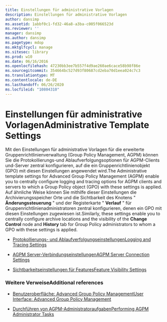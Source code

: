 ```yaml
---
title: Einstellungen für administrative Vorlagen
description: Einstellungen für administrative Vorlagen
author: dansimp
ms.assetid: 1abbf0c1-fd32-46a8-a3ba-c005f066523d
ms.reviewer: ''
manager: dansimp
ms.author: dansimp
ms.pagetype: mdop
ms.mktglfcycl: manage
ms.sitesec: library
ms.prod: w10
ms.date: 06/16/2016
ms.openlocfilehash: 47230bb3ee7b557f4d9ae260ae6cace58b98f86e
ms.sourcegitcommit: 354664bc527d93f80687cd2eba70d1eea024c7c3
ms.translationtype: MT
ms.contentlocale: de-DE
ms.lasthandoff: 06/26/2020
ms.locfileid: "10804310"
---
```

# <span data-ttu-id="7c4cf-103">Einstellungen für administrative Vorlagen</span><span class="sxs-lookup"><span data-stu-id="7c4cf-103">Administrative Template Settings</span></span>


<span data-ttu-id="7c4cf-104">Mit den Einstellungen für administrative Vorlagen für die erweiterte Gruppenrichtlinienverwaltung (Group Policy Management, AGPM) können Sie die Protokollierungs-und Ablaufverfolgungsoptionen für AGPM-Clients und-Server zentral konfigurieren, auf die ein Gruppenrichtlinienobjekt (GPO) mit diesen Einstellungen angewendet wird.</span><span class="sxs-lookup"><span data-stu-id="7c4cf-104">The Administrative template settings for Advanced Group Policy Management (AGPM) enable you to centrally configure logging and tracing options for AGPM clients and servers to which a Group Policy object (GPO) with these settings is applied.</span></span> <span data-ttu-id="7c4cf-105">Auf ähnliche Weise können Sie mithilfe dieser Einstellungen die Archivierungsspeicher Orte und die Sichtbarkeit des Knotens " **Änderungssteuerung** " und der Registerkarte " **Verlauf** " für Gruppenrichtlinienadministratoren zentral konfigurieren, denen ein GPO mit diesen Einstellungen zugewiesen ist.</span><span class="sxs-lookup"><span data-stu-id="7c4cf-105">Similarly, these settings enable you to centrally configure archive locations and the visibility of the **Change Control** node and **History** tab for Group Policy administrators to whom a GPO with these settings is applied.</span></span>

-   [<span data-ttu-id="7c4cf-106">Protokollierungs- und Ablaufverfolgungseinstellungen</span><span class="sxs-lookup"><span data-stu-id="7c4cf-106">Logging and Tracing Settings</span></span>](logging-and-tracing-settings.md)

-   [<span data-ttu-id="7c4cf-107">AGPM Server-Verbindungseinstellungen</span><span class="sxs-lookup"><span data-stu-id="7c4cf-107">AGPM Server Connection Settings</span></span>](agpm-server-connection-settings.md)

-   [<span data-ttu-id="7c4cf-108">Sichtbarkeitseinstellungen für Features</span><span class="sxs-lookup"><span data-stu-id="7c4cf-108">Feature Visibility Settings</span></span>](feature-visibility-settings.md)

### <span data-ttu-id="7c4cf-109">Weitere Verweise</span><span class="sxs-lookup"><span data-stu-id="7c4cf-109">Additional references</span></span>

-   [<span data-ttu-id="7c4cf-110">Benutzeroberfläche: Advanced Group Policy Management</span><span class="sxs-lookup"><span data-stu-id="7c4cf-110">User Interface: Advanced Group Policy Management</span></span>](user-interface-advanced-group-policy-management.md)

-   [<span data-ttu-id="7c4cf-111">Durchführen von AGPM-Administratoraufgaben</span><span class="sxs-lookup"><span data-stu-id="7c4cf-111">Performing AGPM Administrator Tasks</span></span>](performing-agpm-administrator-tasks.md)

 

 





